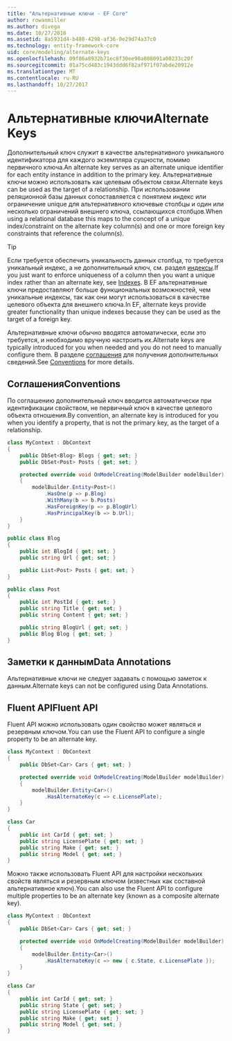 ```yaml
---
title: "Альтернативные ключи - EF Core"
author: rowanmiller
ms.author: divega
ms.date: 10/27/2016
ms.assetid: 8a5931d4-b480-4298-af36-0e29d74a37c0
ms.technology: entity-framework-core
uid: core/modeling/alternate-keys
ms.openlocfilehash: 09f86a8932b71ec8f30ee90a088091a00233c20f
ms.sourcegitcommit: 01a75cd483c1943ddd6f82af971f07abde20912e
ms.translationtype: MT
ms.contentlocale: ru-RU
ms.lasthandoff: 10/27/2017
---
```

# <a name="alternate-keys"></a><span data-ttu-id="0ca61-102">Альтернативные ключи</span><span class="sxs-lookup"><span data-stu-id="0ca61-102">Alternate Keys</span></span>

<span data-ttu-id="0ca61-103">Дополнительный ключ служит в качестве альтернативного уникального идентификатора для каждого экземпляра сущности, помимо первичного ключа.</span><span class="sxs-lookup"><span data-stu-id="0ca61-103">An alternate key serves as an alternate unique identifier for each entity instance in addition to the primary key.</span></span> <span data-ttu-id="0ca61-104">Альтернативные ключи можно использовать как целевым объектом связи.</span><span class="sxs-lookup"><span data-stu-id="0ca61-104">Alternate keys can be used as the target of a relationship.</span></span> <span data-ttu-id="0ca61-105">При использовании реляционной базы данных сопоставляется с понятием индекс или ограничение unique для альтернативного ключевые столбцы и один или несколько ограничений внешнего ключа, ссылающихся столбцов.</span><span class="sxs-lookup"><span data-stu-id="0ca61-105">When using a relational database this maps to the concept of a unique index/constraint on the alternate key column(s) and one or more foreign key constraints that reference the column(s).</span></span>

> [!TIP]  
> <span data-ttu-id="0ca61-106">Если требуется обеспечить уникальность данных столбца, то требуется уникальный индекс, а не дополнительный ключ, см. раздел [индексы](indexes.md).</span><span class="sxs-lookup"><span data-stu-id="0ca61-106">If you just want to enforce uniqueness of a column then you want a unique index rather than an alternate key, see [Indexes](indexes.md).</span></span> <span data-ttu-id="0ca61-107">В EF альтернативные ключи предоставляют больше функциональных возможностей, чем уникальные индексы, так как они могут использоваться в качестве целевого объекта для внешнего ключа.</span><span class="sxs-lookup"><span data-stu-id="0ca61-107">In EF, alternate keys provide greater functionality than unique indexes because they can be used as the target of a foreign key.</span></span>

<span data-ttu-id="0ca61-108">Альтернативные ключи обычно вводятся автоматически, если это требуется, и необходимо вручную настроить их.</span><span class="sxs-lookup"><span data-stu-id="0ca61-108">Alternate keys are typically introduced for you when needed and you do not need to manually configure them.</span></span> <span data-ttu-id="0ca61-109">В разделе [соглашения](#conventions) для получения дополнительных сведений.</span><span class="sxs-lookup"><span data-stu-id="0ca61-109">See [Conventions](#conventions) for more details.</span></span>

## <a name="conventions"></a><span data-ttu-id="0ca61-110">Соглашения</span><span class="sxs-lookup"><span data-stu-id="0ca61-110">Conventions</span></span>

<span data-ttu-id="0ca61-111">По соглашению дополнительный ключ вводится автоматически при идентификации свойством, не первичный ключ в качестве целевого объекта отношения.</span><span class="sxs-lookup"><span data-stu-id="0ca61-111">By convention, an alternate key is introduced for you when you identify a property, that is not the primary key, as the target of a relationship.</span></span>

<!-- [!code-csharp[Main](samples/core/Modeling/Conventions/Samples/AlternateKey.cs?highlight=12)] -->
``` csharp
class MyContext : DbContext
{
    public DbSet<Blog> Blogs { get; set; }
    public DbSet<Post> Posts { get; set; }

    protected override void OnModelCreating(ModelBuilder modelBuilder)
    {
        modelBuilder.Entity<Post>()
            .HasOne(p => p.Blog)
            .WithMany(b => b.Posts)
            .HasForeignKey(p => p.BlogUrl)
            .HasPrincipalKey(b => b.Url);
    }
}

public class Blog
{
    public int BlogId { get; set; }
    public string Url { get; set; }

    public List<Post> Posts { get; set; }
}

public class Post
{
    public int PostId { get; set; }
    public string Title { get; set; }
    public string Content { get; set; }

    public string BlogUrl { get; set; }
    public Blog Blog { get; set; }
}
```

## <a name="data-annotations"></a><span data-ttu-id="0ca61-112">Заметки к данным</span><span class="sxs-lookup"><span data-stu-id="0ca61-112">Data Annotations</span></span>

<span data-ttu-id="0ca61-113">Альтернативные ключи не следует задавать с помощью заметок к данным.</span><span class="sxs-lookup"><span data-stu-id="0ca61-113">Alternate keys can not be configured using Data Annotations.</span></span>

## <a name="fluent-api"></a><span data-ttu-id="0ca61-114">Fluent API</span><span class="sxs-lookup"><span data-stu-id="0ca61-114">Fluent API</span></span>

<span data-ttu-id="0ca61-115">Fluent API можно использовать один свойство может являться и резервным ключом.</span><span class="sxs-lookup"><span data-stu-id="0ca61-115">You can use the Fluent API to configure a single property to be an alternate key.</span></span>

<!-- [!code-csharp[Main](samples/core/Modeling/FluentAPI/Samples/AlternateKeySingle.cs?highlight=7,8)] -->
``` csharp
class MyContext : DbContext
{
    public DbSet<Car> Cars { get; set; }

    protected override void OnModelCreating(ModelBuilder modelBuilder)
    {
        modelBuilder.Entity<Car>()
            .HasAlternateKey(c => c.LicensePlate);
    }
}

class Car
{
    public int CarId { get; set; }
    public string LicensePlate { get; set; }
    public string Make { get; set; }
    public string Model { get; set; }
}
```

<span data-ttu-id="0ca61-116">Можно также использовать Fluent API для настройки нескольких свойств являться и резервным ключом (известных как составной альтернативное ключ).</span><span class="sxs-lookup"><span data-stu-id="0ca61-116">You can also use the Fluent API to configure multiple properties to be an alternate key (known as a composite alternate key).</span></span>

<!-- [!code-csharp[Main](samples/core/Modeling/FluentAPI/Samples/AlternateKeyComposite.cs?highlight=7,8)] -->
``` csharp
class MyContext : DbContext
{
    public DbSet<Car> Cars { get; set; }

    protected override void OnModelCreating(ModelBuilder modelBuilder)
    {
        modelBuilder.Entity<Car>()
            .HasAlternateKey(c => new { c.State, c.LicensePlate });
    }
}

class Car
{
    public int CarId { get; set; }
    public string State { get; set; }
    public string LicensePlate { get; set; }
    public string Make { get; set; }
    public string Model { get; set; }
}
```
